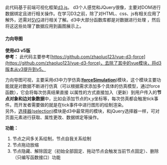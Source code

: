 此代码基于前端可视化框架[d3.js](https://github.com/xswei/d3js_doc)。
d3个人感觉和JQuery很像，主要对DOM进行数据绑定且进行相关操作。在学习D3之前，除了对HTML、css、js有相关应用了解外，还需对[SVG](https://www.runoob.com/svg/svg-rect.html)进行相关了解。d3中大部分函数库都是对数据进行处理
，然后将这这些处理了数据应用到画图展示上。  

#### 力向导图 ####
**使用d3 v5版**  
**参考：** 此代码主要参考[https://github.com/zhaoluo123/vue-d3-force](https://github.com/zhaoluo123/vue-d3-force)，去除了其中的vue模块，将d3版本从v3提升到v5。  

力向导图可视，主要采用d3中力学仿真([**forceSimulation**](https://github.com/xswei/d3-force/blob/master/README.md#forceSimulation))模块，这个模块主要功能就是对数据不断进行仿真（可以根据需求添加多个具体的仿真模型，通过force函数），它会将每次仿真结果直接
以属性的方式直接加入（更新）到用户传入的**节点对象和边对象数据**中，比如会添加节点的x,y坐标等，每次仿真都会触发tick事件。而开发者需要做的就是在tick事件中进行图形的绘制渲染。   
另外，[选择器(selection)](https://github.com/xswei/d3-selection/blob/master/README.md#selection)模块是d3中最常用的模块，和jQuery选择器一样，可对页面元素进行获取、属性更改、数据绑定等操作。

**功能：** 
1. 节点之间多关系绘制，节点自我关系绘制
2. 节点拖动放缩
3. 节点隐藏、解除固定（初始全部固定、拖动节点会触发当前节点固定）、删除（只编写函数接口）功能
